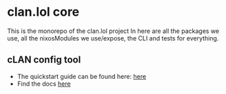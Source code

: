 # clan.lol core

This is the monorepo of the clan.lol project
In here are all the packages we use, all the nixosModules we use/expose, the CLI and tests for everything.

## cLAN config tool

- The quickstart guide can be found here: [here](/clan/clan-core/src/branch/main/docs/quickstart.md)
- Find the docs [here](/clan/clan-core/src/branch/main/docs/clan-config.md)
